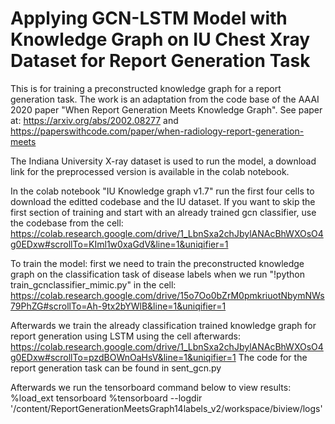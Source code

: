 # Applying GCN-LSTM Model with Knowledge Graph on IU Chest Xray Dataset for Report Generation Task

This is for training a preconstructed knowledge graph for a report generation task. 
The work is an adaptation from the code base of the AAAI 2020 paper "When Report Generation Meets Knowledge Graph".
See paper at: https://arxiv.org/abs/2002.08277
and https://paperswithcode.com/paper/when-radiology-report-generation-meets

The Indiana University X-ray dataset is used to run the model, a download link for the preprocessed version is available in the colab notebook.

In the colab notebook "IU Knowledge graph v1.7" run the first four cells to download the editted codebase and the IU dataset.
If you want to skip the first section of training and start with an already trained gcn classifier, use the codebase from the cell:
https://colab.research.google.com/drive/1_LbnSxa2chJbylANAcBhWXOsO4g0EDxw#scrollTo=KIml1w0xaGdV&line=1&uniqifier=1 

To train the model:
first we need to train the preconstructed knowledge graph on the classification task of disease labels when we run "!python train_gcnclassifier_mimic.py" in the cell:
https://colab.research.google.com/drive/15o7Oo0bZrM0pmkriuotNbymNWs79PhZG#scrollTo=Ah-9tx2bYWlB&line=1&uniqifier=1


Afterwards we train the already classification trained knowledge graph for report generation using LSTM using the cell afterwards:
https://colab.research.google.com/drive/1_LbnSxa2chJbylANAcBhWXOsO4g0EDxw#scrollTo=pzdBOWnOaHsV&line=1&uniqifier=1
The code for the report generation task can be found in sent_gcn.py



Afterwards we run the tensorboard command below to view results:
%load_ext tensorboard
%tensorboard --logdir '/content/ReportGenerationMeetsGraph14labels_v2/workspace/biview/logs'
